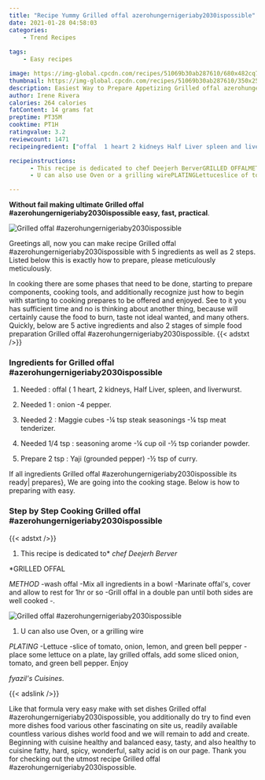 ```yaml
---
title: "Recipe Yummy Grilled offal azerohungernigeriaby2030ispossible"
date: 2021-01-28 04:58:03
categories:
    - Trend Recipes
    
tags:
    - Easy recipes

image: https://img-global.cpcdn.com/recipes/51069b30ab287610/680x482cq70/grilled-offal-azerohungernigeriaby2030ispossible-recipe-main-photo.jpg
thumbnail: https://img-global.cpcdn.com/recipes/51069b30ab287610/350x250cq70/grilled-offal-azerohungernigeriaby2030ispossible-recipe-main-photo.jpg
description: Easiest Way to Prepare Appetizing Grilled offal azerohungernigeriaby2030ispossible with 5 ingredients and 2 stages of easy cooking.
author: Irene Rivera
calories: 264 calories
fatContent: 14 grams fat
preptime: PT35M
cooktime: PT1H
ratingvalue: 3.2
reviewcount: 1471
recipeingredient: ["offal  1 heart 2 kidneys Half Liver spleen and liverwurst", "1onion 4 pepper", "2Maggie cubes  tsp steak seasonings  tsp meat tenderizer", "1/4 tspseasoning arome  cup oil  tsp coriander powder", "2 tspYaji grounded pepper  tsp of curry"]

recipeinstructions: 
      - This recipe is dedicated to chef Deejerh BerverGRILLED OFFALMETHODwash offalMix all ingredients in a bowlMarinate offals cover and allow to rest for 1hr or soGrill offal in a double pan until both sides are well cooked 
      - U can also use Oven or a grilling wirePLATINGLettuceslice of tomato onion lemon and green bell pepperplace some lettuce on a plate lay grilled offals add some sliced onion tomato and green bell pepper Enjoy fyazils Cuisines

---
```




**Without fail making ultimate Grilled offal #azerohungernigeriaby2030ispossible easy, fast, practical**. 


![Grilled offal #azerohungernigeriaby2030ispossible](https://img-global.cpcdn.com/recipes/51069b30ab287610/680x482cq70/grilled-offal-azerohungernigeriaby2030ispossible-recipe-main-photo.jpg "Grilled offal #azerohungernigeriaby2030ispossible")




Greetings all, now you can make recipe Grilled offal #azerohungernigeriaby2030ispossible with 5 ingredients as well as 2 steps. Listed below this is exactly how to prepare, please meticulously meticulously.

In cooking there are some phases that need to be done, starting to prepare components, cooking tools, and additionally recognize just how to begin with starting to cooking prepares to be offered and enjoyed. See to it you has sufficient time and no is thinking about another thing, because will certainly cause the food to burn, taste not ideal wanted, and many others. Quickly, below are 5 active ingredients and also 2 stages of simple food preparation Grilled offal #azerohungernigeriaby2030ispossible.
{{< adstxt />}}

### Ingredients for Grilled offal #azerohungernigeriaby2030ispossible


1. Needed  : offal ( 1 heart, 2 kidneys, Half Liver, spleen, and liverwurst.

1. Needed 1 : onion -4 pepper.

1. Needed 2 : Maggie cubes -¼ tsp steak seasonings -¼ tsp meat tenderizer.

1. Needed 1/4 tsp : seasoning arome -¼ cup oil -½ tsp coriander powder.

1. Prepare 2 tsp : Yaji (grounded pepper) -½ tsp of curry.



If all ingredients Grilled offal #azerohungernigeriaby2030ispossible its ready| prepares}, We are going into the cooking stage. Below is how to preparing with easy.

### Step by Step Cooking Grilled offal #azerohungernigeriaby2030ispossible

{{< adstxt />}}


1. This recipe is dedicated to*
 *chef Deejerh Berver*

*GRILLED OFFAL

*METHOD*
-wash offal
-Mix all ingredients in a bowl
-Marinate offal&#39;s, cover and allow to rest for 1hr or so
-Grill offal in a double pan until both sides are well cooked
-.



![Grilled offal #azerohungernigeriaby2030ispossible](https://img-global.cpcdn.com/steps/ee4a17f99a406790/160x128cq70/grilled-offal-azerohungernigeriaby2030ispossible-recipe-step-1-photo.jpg" "Grilled offal #azerohungernigeriaby2030ispossible")



1. U can also use Oven, or a grilling wire

*PLATING*
-Lettuce
-slice of tomato, onion, lemon, and green bell pepper
-place some lettuce on a plate, lay grilled offals, add some sliced onion, tomato, and green bell pepper.
 Enjoy

 *fyazil&#39;s Cuisines*.





{{< adslink />}}

Like that formula very easy make with set dishes Grilled offal #azerohungernigeriaby2030ispossible, you additionally do try to find even more dishes food various other fascinating on site us, readily available countless various dishes world food and we will remain to add and create. Beginning with cuisine healthy and balanced easy, tasty, and also healthy to cuisine fatty, hard, spicy, wonderful, salty acid is on our page. Thank you for checking out the utmost recipe Grilled offal #azerohungernigeriaby2030ispossible.
